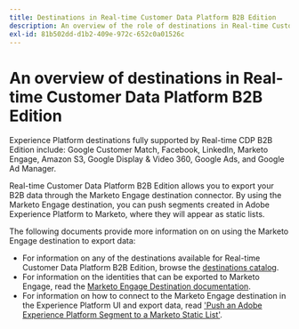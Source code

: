 ```yaml
---
title: Destinations in Real-time Customer Data Platform B2B Edition
description: An overview of the role of destinations in Real-time Customer Data Platform B2B Edition.
exl-id: 81b502dd-d1b2-409e-972c-652c0a01526c
---
```

# An overview of destinations in Real-time Customer Data Platform B2B Edition

Experience Platform destinations fully supported by Real-time CDP B2B Edition include: Google Customer Match, Facebook, LinkedIn, Marketo Engage, Amazon S3, Google Display & Video 360, Google Ads, and Google Ad Manager.

Real-time Customer Data Platform B2B Edition allows you to export your B2B data through the Marketo Engage destination connector. By using the Marketo Engage destination, you can push segments created in Adobe Experience Platform to Marketo, where they will appear as static lists.

The following documents provide more information on on using the Marketo Engage destination to export data: 

- For information on any of the destinations available for Real-time Customer Data Platform B2B Edition, browse the [destinations catalog](../../destinations/catalog/overview.md).
- For information on the identities that can be exported to Marketo Engage, read the [Marketo Engage Destination documentation](../../destinations/catalog/adobe/marketo-engage.md).
- For information on how to connect to the Marketo Engage destination in the Experience Platform UI and export data, read ['Push an Adobe Experience Platform Segment to a Marketo Static List'](https://experienceleague.adobe.com/docs/marketo/using/product-docs/core-marketo-concepts/smart-lists-and-static-lists/static-lists/push-an-adobe-experience-platform-segment-to-a-marketo-static-list.html?lang=en).
